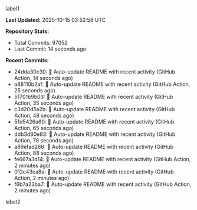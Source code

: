
label1 
<!-- ACTIVITY_START -->
**Last Updated:** 2025-10-15 03:52:58 UTC

**Repository Stats:**
- Total Commits: 97052
- Last Commit: 14 seconds ago

**Recent Commits:**
- 24dda30c30: 🤖 Auto-update README with recent activity (GitHub Action, 14 seconds ago)
- a88110b2af: 🤖 Auto-update README with recent activity (GitHub Action, 25 seconds ago)
- 51701b9b03: 🤖 Auto-update README with recent activity (GitHub Action, 35 seconds ago)
- c3d20d5a2b: 🤖 Auto-update README with recent activity (GitHub Action, 48 seconds ago)
- 51d5426a60: 🤖 Auto-update README with recent activity (GitHub Action, 65 seconds ago)
- ddb3d80e83: 🤖 Auto-update README with recent activity (GitHub Action, 78 seconds ago)
- a89efad266: 🤖 Auto-update README with recent activity (GitHub Action, 88 seconds ago)
- fe667a3d14: 🤖 Auto-update README with recent activity (GitHub Action, 2 minutes ago)
- 012c43ca8a: 🤖 Auto-update README with recent activity (GitHub Action, 2 minutes ago)
- f6b7a23ba7: 🤖 Auto-update README with recent activity (GitHub Action, 2 minutes ago)
<!-- ACTIVITY_END -->

label2
